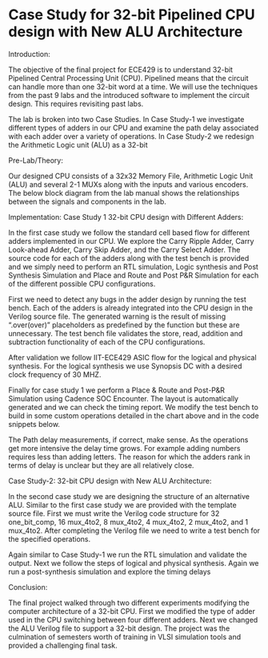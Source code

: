 # Case Study for 32-bit Pipelined CPU design with New ALU Architecture
Introduction:

The objective of the final project for ECE429 is to understand 32-bit Pipelined Central Processing Unit (CPU). Pipelined means that the circuit can handle more than one 32-bit word at a time. We will use the techniques from the past 9 labs and the introduced software to implement the circuit design. This requires revisiting past labs. 

The lab is broken into two Case Studies. In Case Study-1 we investigate different types of adders in our CPU and examine the path delay associated with each adder over a variety of operations. In Case Study-2 we redesign the Arithmetic Logic unit (ALU) as a 32-bit 

Pre-Lab/Theory:

Our designed CPU consists of a 32x32 Memory File, Arithmetic Logic Unit (ALU) and several 2-1 MUXs along with the inputs and various encoders. The below block diagram from the lab manual shows the relationships between the signals and components in the lab.

Implementation:
Case Study 1 32-bit CPU design with Different Adders:

In the first case study we follow the standard cell based flow for different adders implemented in our CPU. We explore the Carry Ripple Adder, Carry Look-ahead Adder, Carry Skip Adder, and the Carry Select Adder. The source code for each of the adders along with the test bench is provided and we simply need to perform an RTL simulation, Logic synthesis and Post Synthesis Simulation and Place and Route and Post P&R Simulation for each of the different possible CPU configurations. 

First we need to detect any bugs in the adder design by running the test bench. Each of the adders is already integrated into the CPU design in the Verilog source file. The generated warning is the result of missing “.over(over)” placeholders as predefined by the function but these are unnecessary. The test bench file validates the store, read, addition and subtraction functionality of each of the CPU configurations. 

After validation we follow IIT-ECE429 ASIC flow for the logical and physical synthesis. For the logical synthesis we use Synopsis DC with a desired clock frequency of 30 MHZ.

Finally for case study 1 we perform a Place & Route and Post-P&R Simulation using Cadence SOC Encounter. The layout is automatically generated and we can check the timing report. We modify the test bench to build in some custom operations detailed 
in the chart above and in the code snippets below.

The Path delay measurements, if correct, make sense. As the operations get more intensive the delay time grows. For example adding numbers requires less than adding letters. The reason for which the adders rank in terms of delay is unclear but they are all relatively close.

Case Study-2: 32-bit CPU design with New ALU Architecture:

In the second case study we are designing the structure of an alternative ALU. Similar to the first case study we are provided with the template source file. First we must write the Verilog code structure for 32 one_bit_comp, 16 mux_4to2, 8 mux_4to2, 4 mux_4to2, 2 mux_4to2, and 1 mux_4to2. After completing the Verilog file we need to write a test bench for the specified operations.

Again similar to Case Study-1 we run the RTL simulation and validate the output. Next we follow the steps of logical and physical synthesis. Again we run a post-synthesis simulation and explore the timing delays

Conclusion:

The final project walked through two different experiments modifying the computer architecture of a 32-bit CPU. First we modified the type of adder used in the CPU switching between four different adders. Next we changed the ALU Verilog file to support a 32-bit design. The project was the culmination of semesters worth of training in VLSI simulation tools and provided a challenging final task.
